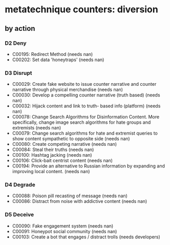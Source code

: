 # metatechnique counters: diversion

## by action


### D2 Deny
* C00195: Redirect Method (needs nan)
* C00202: Set data 'honeytraps' (needs nan)

### D3 Disrupt
* C00029: Create fake website to issue counter narrative and counter narrative through physical merchandise (needs nan)
* C00030: Develop a compelling counter narrative (truth based) (needs nan)
* C00032: Hijack content and link to truth- based info  (platform)  (needs nan)
* C00078: Change Search Algorithms for Disinformation Content. More specifically, change image search algorithms for hate groups and extremists (needs nan)
* C00079: Change search algorithms for hate and extremist queries to show content sympathetic to opposite side (needs nan)
* C00080: Create competing narrative (needs nan)
* C00084: Steal their truths (needs nan)
* C00100: Hashtag jacking (needs nan)
* C00106: Click-bait centrist content (needs nan)
* C00194: Provide an alternative to Russian information by expanding and improving local content. (needs nan)

### D4 Degrade
* C00088: Poison pill recasting of message (needs nan)
* C00086: Distract from noise with addictive content (needs nan)

### D5 Deceive
* C00090: Fake engagement system (needs nan)
* C00091: Honeypot social community (needs nan)
* C00103: Create a bot that engages / distract trolls (needs developers)
